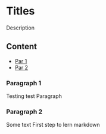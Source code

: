 # Titles
Description

## Content
- [Par 1](#paragraph-1)
- [Par 2](#paragraph-2)

### Paragraph 1

Testing test Paragraph

### Paragraph 2

Some text
First step to lern markdown
